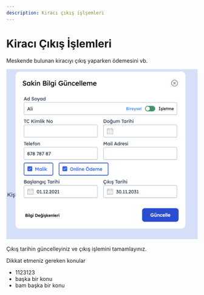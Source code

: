 ```yaml
---
description: Kiracı çıkış işlşemleri
---
```


# Kiracı Çıkış İşlemleri

Meskende bulunan kiracıyı çıkış yaparken ödemesini vb.

![](<../../.gitbook/assets/Ekran Resmi 2023-07-02 02.45.56.png>)

Çıkış tarihin güncelleyiniz ve çıkış işlemini tamamlayınız.



Dikkat etmeniz gereken konular

* 1123123
* başka bir konu
* bam başka bir konu

